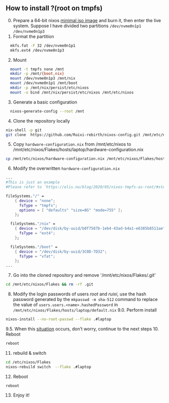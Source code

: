 ## How to install ?(root on tmpfs)
0. Prepare a 64-bit nixos [minimal iso image](https://channels.nixos.org/nixos-22.11/latest-nixos-minimal-x86_64-linux.iso) and burn it, then enter the live system. Suppose I have divided two partitions `/dev/nvme0n1p1` `/dev/nvme0n1p3`
1. Format the partition 
```bash
  mkfs.fat -F 32 /dev/nvme0n1p1 
  mkfs.ext4 /dev/nvme0n1p3
```
2. Mount 
```bash
  mount -t tmpfs none /mnt 
  mkdir -p /mnt/{boot,nix}
  mount /dev/nvme0n1p3 /mnt/nix
  mount /dev/nvme0n1p1 /mnt/boot 
  mkdir -p /mnt/nix/persist/etc/nixos
  mount -o bind /mnt/nix/persist/etc/nixos /mnt/etc/nixos
```
3. Generate a basic configuration 
```bash
  nixos-generate-config --root /mnt
```
4. Clone the repository locally 
```bash
nix-shell -p git
git clone  https://github.com/Ruixi-rebirth/nixos-config.git /mnt/etc/nixos/Flakes 
```
5. Copy `hardware-configuration.nix` from /mnt/etc/nixos to /mnt/etc/nixos/Flakes/hosts/laptop/hardware-configuration.nix 
```bash 
cp /mnt/etc/nixos/hardware-configuration.nix /mnt/etc/nixos/Flakes/hosts/laptop/hardware-configuration.nix
```
6. Modify the overwritten `hardware-configuration.nix` 
```nix
...
#This is just an example
#Please refer to `https://elis.nu/blog/2020/05/nixos-tmpfs-as-root/#step-4-1-configure-disks`

fileSystems."/" =
    { device = "none";
      fsType = "tmpfs";
      options = [ "defaults" "size=8G" "mode=755" ];
    };

  fileSystems."/nix" =
    { device = "/dev/disk/by-uuid/b0f7587b-1eb4-43ad-b4a1-e6385b8511ae";
      fsType = "ext4";
    };

  fileSystems."/boot" =
    { device = "/dev/disk/by-uuid/3C0D-7D32";
      fsType = "vfat";
    };
...
```
7. Go into the cloned repository and remove '/mnt/etc/nixos/Flakes/.git' 
```bash 
cd /mnt/etc/nixos/Flakes && rm -rf .git
```
8. Modify the login passwords of users *root* and *ruixi*, use the hash password generated by the `mkpasswd -m sha-512` command to replace the value of `users.users.<name>.hashedPassword` in `/mnt/etc/nixos/Flakes/hosts/laptop/default.nix`
9.0. Perform install
```bash
nixos-install --no-root-passwd --flake .#laptop
```
9.5. When this [situation](https://github.com/Ruixi-rebirth/nixos-config/issues/4) occurs, don’t worry, continue to the next steps
10. Reboot 
```bash
reboot
```
11. rebuild & switch
```bash
cd /etc/nixos/Flakes
nixos-rebuild switch  --flake .#laptop
```
12. Reboot 
```bash
reboot
```
13. Enjoy it!
